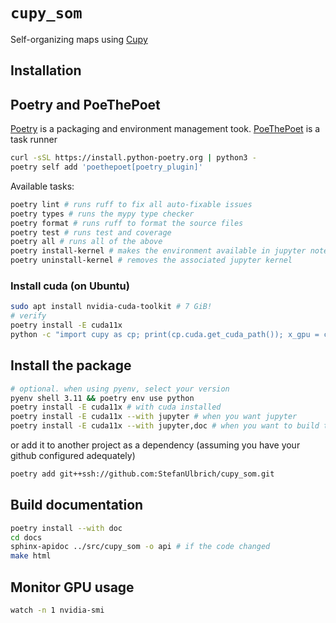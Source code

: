# `cupy_som`

Self-organizing maps using [Cupy](https://cupy.dev/)

## Installation

## Poetry and PoeThePoet

[Poetry](https://python-poetry.org/) is a packaging and environment management took.
[PoeThePoet](https://poethepoet.natn.io/index.html) is a task runner

```sh
curl -sSL https://install.python-poetry.org | python3 -
poetry self add 'poethepoet[poetry_plugin]'
```

Available tasks:

```sh
poetry lint # runs ruff to fix all auto-fixable issues
poetry types # runs the mypy type checker
poetry format # runs ruff to format the source files
poetry test # runs test and coverage
poetry all # runs all of the above
poetry install-kernel # makes the environment available in jupyter notebooks
poetry uninstall-kernel # removes the associated jupyter kernel
```

### Install cuda (on Ubuntu)

```sh
sudo apt install nvidia-cuda-toolkit # 7 GiB!
# verify
poetry install -E cuda11x
python -c "import cupy as cp; print(cp.cuda.get_cuda_path()); x_gpu = cp.array([1, 2, 3])"
```

## Install the package

```sh
# optional. when using pyenv, select your version
pyenv shell 3.11 && poetry env use python
poetry install -E cuda11x # with cuda installed
poetry install -E cuda11x --with jupyter # when you want jupyter
poetry install -E cuda11x --with jupyter,doc # when you want to build the documentation
```

or add it to another project as a dependency (assuming you have your github configured
adequately)

```sh
poetry add git++ssh://github.com:StefanUlbrich/cupy_som.git
```

## Build documentation

```sh
poetry install --with doc
cd docs
sphinx-apidoc ../src/cupy_som -o api # if the code changed
make html
```

## Monitor GPU usage

```sh
watch -n 1 nvidia-smi
```
